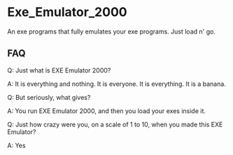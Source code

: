 Exe_Emulator_2000
=================

An exe programs that fully emulates your exe programs. Just load n' go.

FAQ
---

Q: Just what is EXE Emulator 2000?

A: It is everything and nothing. It is everyone. It is everything. It is a banana.

Q: But seriously, what gives?

A: You run EXE Emulator 2000, and then you load your exes inside it.

Q: Just how crazy were you, on a scale of 1 to 10, when you made this EXE Emulator?

A: Yes